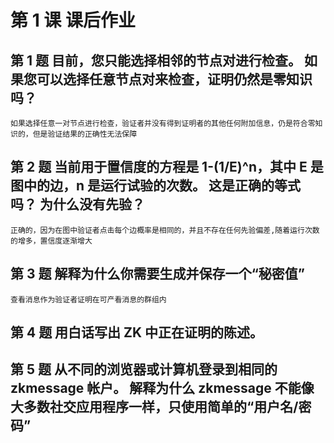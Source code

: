 # 第 1 课 课后作业

## 第 1 题 目前，您只能选择相邻的节点对进行检查。 如果您可以选择任意节点对来检查，证明仍然是零知识吗？

    如果选择任意一对节点进行检查，验证者并没有得到证明者的其他任何附加信息，仍是符合零知识的，但是验证结果的正确性无法保障

## 第 2 题 当前用于置信度的方程是 1-(1/E)^n，其中 E 是图中的边，n 是运行试验的次数。 这是正确的等式吗？ 为什么没有先验？

    正确的，因为在图中验证者点击每个边概率是相同的，并且不存在任何先验偏差,随着运行次数的增多，置信度逐渐增大

## 第 3 题 解释为什么你需要生成并保存一个“秘密值”

    查看消息作为验证者证明在可产看消息的群组内

## 第 4 题 用白话写出 ZK 中正在证明的陈述。

## 第 5 题 从不同的浏览器或计算机登录到相同的 zkmessage 帐户。 解释为什么 zkmessage 不能像大多数社交应用程序一样，只使用简单的“用户名/密码”
